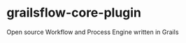 grailsflow-core-plugin
======================

Open source Workflow and Process Engine written in Grails
